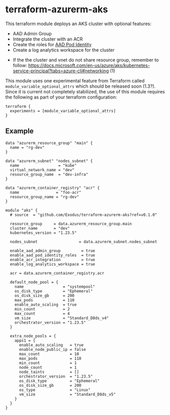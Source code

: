 # terraform-azurerm-aks

This terraform module deploys an AKS cluster with optional features:
- AAD Admin Group
- Integrate the cluster with an ACR
- Create the roles for [AAD Pod Identity](https://github.com/Azure/aad-pod-identity)
- Create a log analytics workspace for the cluster

* If the the cluster and vnet do not share resource group, remember to follow: https://docs.microsoft.com/en-us/azure/aks/kubernetes-service-principal?tabs=azure-cli#networking (1)

This module uses one experimental feature from Terraform called `module_variable_optional_attrs` which should be released soon (1.3?). Since it is current not completely stabilized, the use of this module requires the following as part of your terraform configuration:

```
terraform {
  experiments = [module_variable_optional_attrs]
}
```
## Example

```
data "azurerm_resource_group" "main" {
  name = "rg-dev"
}

data "azurerm_subnet" "nodes_subnet" {
  name                 = "kube"
  virtual_network_name = "dev"
  resource_group_name  = "dev-infra"
}

data "azurerm_container_registry" "acr" {
  name                = "foo-acr"
  resource_group_name = "rg-dev"
}

module "aks" {
  # source  = "github.com/Exodus/terraform-azurerm-aks?ref=v0.1.0"

  resource_group     = data.azurerm_resource_group.main
  cluster_name       = "dev"
  kubernetes_version = "1.23.5"

  nodes_subnet                  = data.azurerm_subnet.nodes_subnet

  enable_aad_admin_group         = true
  enable_aad_pod_identity_roles  = true
  enable_acr_integration         = true
  enable_log_analytics_workspace = true

  acr = data.azurerm_container_registry.acr

  default_node_pool = {
    name                 = "systempool"
    os_disk_type         = "Ephemeral"
    os_disk_size_gb      = 200
    max_pods             = 110
    enable_auto_scaling  = true
    min_count            = 2
    max_count            = 4
    vm_size              = "Standard_D8ds_v4"
    orchestrator_version = "1.23.5"
  }

  extra_node_pools = {
    apps1 = {
      enable_auto_scaling   = true
      enable_node_public_ip = false
      max_count             = 10
      max_pods              = 110
      min_count             = 1
      node_count            = 1
      node_taints           = []
      orchestrator_version  = "1.23.5"
      os_disk_type          = "Ephemeral"
      os_disk_size_gb       = 200
      os_type               = "Linux"
      vm_size               = "Standard_D8ds_v5"
    }
  }
}
```